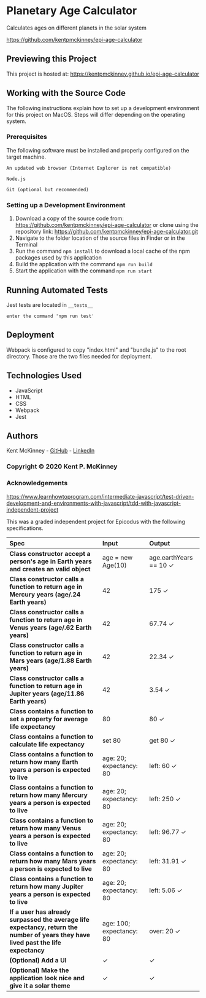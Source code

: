 <!-- Category: Epicodus;HTML/CSS/JS -->
# Planetary Age Calculator

Calculates ages on different planets in the solar system

https://github.com/kentpmckinney/epi-age-calculator

## Previewing this Project

This project is hosted at: https://kentpmckinney.github.io/epi-age-calculator

## Working with the Source Code

The following instructions explain how to set up a development environment for this project on MacOS. Steps will differ depending on the operating system.

### Prerequisites

The following software must be installed and properly configured on the target machine. 

```
An updated web browser (Internet Explorer is not compatible)
```
```
Node.js
```
```
Git (optional but recommended)
```

### Setting up a Development Environment

1. Download a copy of the source code from: https://github.com/kentpmckinney/epi-age-calculator
   or clone using the repository link: https://github.com/kentpmckinney/epi-age-calculator.git
2. Navigate to the folder location of the source files in Finder or in the Terminal
3. Run the command `npm install` to download a local cache of the npm packages used by this application
4. Build the application with the command `npm run build`
5. Start the application with the command `npm run start`

## Running Automated Tests

Jest tests are located in ``__tests__``

```
enter the command 'npm run test'
```

## Deployment

Webpack is configured to copy "index.html" and "bundle.js" to the root directory. Those are the two files needed for deployment.

## Technologies Used

* JavaScript
* HTML
* CSS
* Webpack
* Jest

## Authors

Kent McKinney - [GitHub](https://github.com/kentpmckinney) - [LinkedIn](https://www.linkedin.com/in/kentpmckinney/)

### Copyright &copy; 2020 Kent P. McKinney

### Acknowledgements

https://www.learnhowtoprogram.com/intermediate-javascript/test-driven-development-and-environments-with-javascript/tdd-with-javascript-independent-project

This was a graded independent project for Epicodus with the following specifications.

| Spec | Input | Output |
| :------------- | :------------- | :------------- |
| **Class constructor accept a person's age in Earth years and creates an valid object** | age = new Age(10) | age.earthYears == 10 ✓ |
| **Class constructor calls a function to return age in Mercury years (age/.24 Earth years)** | 42 | 175 ✓ |
| **Class constructor calls a function to return age in Venus years (age/.62 Earth years)** | 42 | 67.74 ✓ |
| **Class constructor calls a function to return age in Mars years (age/1.88 Earth years)** | 42 | 22.34 ✓ |
| **Class constructor calls a function to return age in Jupiter years (age/11.86 Earth years)** | 42 | 3.54 ✓ |
| **Class contains a function to set a property for average life expectancy** | 80 | 80 ✓ |
| **Class contains a function to calculate life expectancy** | set 80 | get 80 ✓ |
| **Class contains a function to return how many Earth years a person is expected to live** | age: 20; expectancy: 80 | left: 60 ✓ |
| **Class contains a function to return how many Mercury years a person is expected to live** | age: 20; expectancy: 80 | left: 250 ✓ |
| **Class contains a function to return how many Venus years a person is expected to live** | age: 20; expectancy: 80 | left: 96.77 ✓ |
| **Class contains a function to return how many Mars years a person is expected to live** | age: 20; expectancy: 80 | left: 31.91 ✓ |
| **Class contains a function to return how many Jupiter years a person is expected to live** | age: 20; expectancy: 80 | left: 5.06 ✓ |
| **If a user has already surpassed the average life expectancy, return the number of years they have lived past the life expectancy** | age: 100; expectancy: 80 | over: 20 ✓ |
| **(Optional) Add a UI** | ✓ | ✓ |
| **(Optional) Make the application look nice and give it a solar theme** | ✓ | ✓ |
